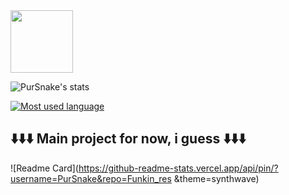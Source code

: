 <div id="header" align="left">
  <img src="https://tenor.com/view/mandela-catalogue-sr-pelo-meme-dancing-gif-gif-26127073.gif" width="100"/>
</div>

![PurSnake's stats](https://github-readme-stats.vercel.app/api?username=PurSnake&show_icons=true&theme=synthwave)


[![Most used language](https://github-readme-stats.vercel.app/api/top-langs/?username=PurSnake&langs_count=7&theme=synthwave)](https://github.com/anuraghazra/github-readme-stats) 
##  ⬇️⬇️⬇️ Main project for now, i guess ⬇️⬇️⬇️
![Readme Card](https://github-readme-stats.vercel.app/api/pin/?username=PurSnake&repo=Funkin_res &theme=synthwave)
